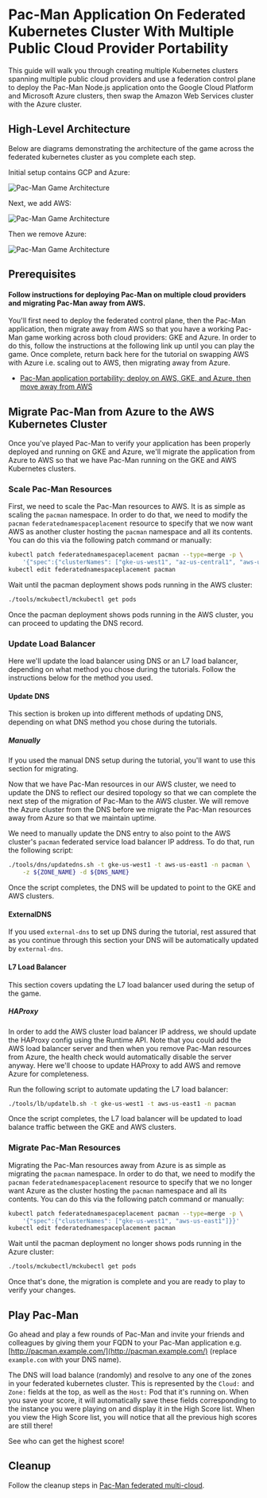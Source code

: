 # Pac-Man Application On Federated Kubernetes Cluster With Multiple Public Cloud Provider Portability

This guide will walk you through creating multiple Kubernetes clusters spanning
multiple public cloud providers and use a federation control plane to deploy
the Pac-Man Node.js application onto the Google Cloud Platform and Microsoft
Azure clusters, then swap the Amazon Web Services cluster with the Azure
cluster.

## High-Level Architecture

Below are diagrams demonstrating the architecture of the game across the
federated kubernetes cluster as you complete each step.

Initial setup contains GCP and Azure:

![Pac-Man Game
Architecture](images/Kubernetes-Federation-Game-AWS-GKE-AZ-Portability.png)

Next, we add AWS:

![Pac-Man Game
Architecture](images/Kubernetes-Federation-Game-AWS-GKE-AZ.png)

Then we remove Azure:

![Pac-Man Game
Architecture](images/Kubernetes-Federation-Game-GKE-AZ-AWS-Portability.png)

## Prerequisites

#### Follow instructions for deploying Pac-Man on multiple cloud providers and migrating Pac-Man away from AWS.

You'll first need to deploy the federated control plane, then the Pac-Man
application, then migrate away from AWS so that you have a working Pac-Man game
working across both cloud providers: GKE and Azure. In order to do this, follow the
instructions at the following link up until you can play the game. Once
complete, return back here for the tutorial on swapping AWS with Azure i.e. scaling out to AWS, then
migrating away from Azure.

- [Pac-Man application portability: deploy on AWS, GKE, and Azure, then move
  away from AWS](pacman-nodejs-app-federated-aws-gke-az-portability.md)

## Migrate Pac-Man from Azure to the AWS Kubernetes Cluster

Once you've played Pac-Man to verify your application has been properly
deployed and running on GKE and Azure, we'll migrate the application from Azure to AWS so
that we have Pac-Man running on the GKE and AWS Kubernetes clusters.

### Scale Pac-Man Resources

First, we need to scale the Pac-Man resources to AWS. It is as simple as
scaling the `pacman` namespace. In order to do that, we need to modify the
`pacman` `federatednamespaceplacement` resource to specify that we now want AWS
as another cluster hosting the `pacman` namespace and all its contents. You can
do this via the following patch command or manually:

```bash
kubectl patch federatednamespaceplacement pacman --type=merge -p \
    '{"spec":{"clusterNames": ["gke-us-west1", "az-us-central1", "aws-us-east1"]}}'
kubectl edit federatednamespaceplacement pacman
```

Wait until the pacman deployment shows pods running in the AWS cluster:

```bash
./tools/mckubectl/mckubectl get pods
```

Once the pacman deployment shows pods running in the AWS cluster, you can
proceed to updating the DNS record.

### Update Load Balancer

Here we'll update the load balancer using DNS or an L7 load balancer, depending
on what method you chose during the tutorials. Follow the instructions below
for the method you used.

#### Update DNS

This section is broken up into different methods of updating DNS, depending on
what DNS method you chose during the tutorials.

##### Manually

If you used the manual DNS setup during the tutorial, you'll want to use this
section for migrating.

Now that we have Pac-Man resources in our AWS cluster, we need to update the
DNS to reflect our desired topology so that we can complete the next step of
the migration of Pac-Man to the AWS cluster. We will remove the Azure cluster
from the DNS before we migrate the Pac-Man resources away from Azure so that we
maintain uptime.

We need to manually update the DNS entry to also point to the AWS cluster's
`pacman` federated service load balancer IP address. To do that, run the
following script:

```bash
./tools/dns/updatedns.sh -t gke-us-west1 -t aws-us-east1 -n pacman \
    -z ${ZONE_NAME} -d ${DNS_NAME}
```

Once the script completes, the DNS will be updated to point to the GKE and AWS
clusters.

#### ExternalDNS

If you used `external-dns` to set up DNS during the tutorial, rest assured
that as you continue through this section your DNS will be automatically
updated by `external-dns`.

#### L7 Load Balancer

This section covers updating the L7 load balancer used during the setup of the
game.

##### HAProxy

In order to add the AWS cluster load balancer IP address, we should update the
HAProxy config using the Runtime API. Note that you could add the AWS load
balancer server and then when you remove Pac-Man resources from Azure, the
health check would automatically disable the server anyway. Here we'll choose
to update HAProxy to add AWS and remove Azure for completeness.

Run the following script to automate updating the L7 load balancer:

```bash
./tools/lb/updatelb.sh -t gke-us-west1 -t aws-us-east1 -n pacman
```

Once the script completes, the L7 load balancer will be updated to load balance
traffic between the GKE and AWS clusters.

### Migrate Pac-Man Resources

Migrating the Pac-Man resources away from Azure is as simple as migrating the
`pacman` namespace. In order to do that, we need to modify the `pacman`
`federatednamespaceplacement` resource to specify that we no longer want Azure as
the cluster hosting the `pacman` namespace and all its contents. You can do
this via the following patch command or manually:

```bash
kubectl patch federatednamespaceplacement pacman --type=merge -p \
    '{"spec":{"clusterNames": ["gke-us-west1", "aws-us-east1"]}}'
kubectl edit federatednamespaceplacement pacman
```

Wait until the pacman deployment no longer shows pods running in the Azure
cluster:

```bash
./tools/mckubectl/mckubectl get pods
```

Once that's done, the migration is complete and you are ready to play to verify
your changes.

## Play Pac-Man

Go ahead and play a few rounds of Pac-Man and invite your friends and
colleagues by giving them your FQDN to your Pac-Man application e.g.
[http://pacman.example.com/](http://pacman.example.com/) (replace
`example.com` with your DNS name).

The DNS will load balance (randomly) and resolve to any one of the zones in
your federated kubernetes cluster. This is represented by the `Cloud:` and
`Zone:` fields at the top, as well as the `Host:` Pod that it's running on.
When you save your score, it will automatically save these fields corresponding
to the instance you were playing on and display it in the High Score list. When
you view the High Score list, you will notice that all the previous high scores
are still there!

See who can get the highest score!

## Cleanup

Follow the cleanup steps in [Pac-Man federated
multi-cloud](pacman-nodejs-app-federated-multicloud.md#cleanup).
